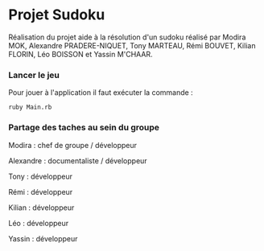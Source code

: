 # Projet Sudoku
Réalisation du projet aide à la résolution d'un sudoku réalisé par  Modira MOK, Alexandre PRADERE-NIQUET, Tony MARTEAU, Rémi BOUVET, Kilian FLORIN, Léo BOISSON et Yassin M'CHAAR. 


### Lancer le jeu

Pour jouer à l'application il faut exécuter la commande :

    ruby Main.rb

### Partage des taches au sein du groupe

Modira : chef de groupe / développeur

Alexandre : documentaliste / développeur

Tony : développeur

Rémi : développeur

Kilian : développeur

Léo : développeur

Yassin : développeur




